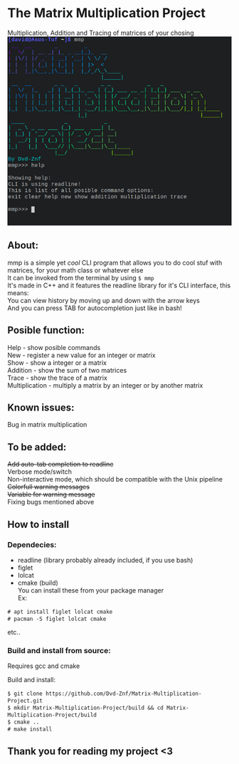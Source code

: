 # The Matrix Multiplication Project
Multiplication, Addition and Tracing of matrices of your chosing  
![Screenshot](/Screenshot.png)  
## About:
mmp is a simple yet _cool_ CLI program that allows you to do cool stuf with matrices, for your math class or whatever else   
It can be invoked from the terminal by using  `$ mmp`    
It's made in C++ and it features the readline library for it's CLI interface, this means:   
You can view history by moving up and down with the arrow keys      
And you can press TAB for autocompletion just like in bash!    
## Posible function:
Help - show posible commands  
New - register a new value for an integer or matrix  
Show - show a integer or a matrix  
Addition - show the sum of two matrices  
Trace - show the trace of a matrix  
Multiplication - multiply a matrix by an integer or by another matrix  
## Known issues:
Bug in matrix multiplication       
## To be added:
~~Add auto-tab completion to readline~~     
Verbose mode/switch     
Non-interactive mode, which should be compatible with the Unix pipeline    
~~Colorfull warning messages~~    
~~Variable for warning message~~     
Fixing bugs mentioned above  
## How to install
### Dependecies:
- readline (library probably already included, if you use bash)    
- figlet   
- lolcat   
- cmake (build)   
You can install these from your package manager  
Ex:  
```console  
# apt install figlet lolcat cmake  
# pacman -S figlet lolcat cmake  
```
etc..  
### Build and install from source:
Requires gcc and cmake  
  
Build and install:  
```console   
$ git clone https://github.com/Dvd-Znf/Matrix-Multiplication-Project.git
$ mkdir Matrix-Multiplication-Project/build && cd Matrix-Multiplication-Project/build
$ cmake ..
# make install
```

## Thank you for reading my project <3
